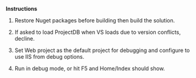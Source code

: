 **Instructions**

1. Restore Nuget packages before building then build the solution.

2. If asked to load ProjectDB when VS loads due to version conflicts, decline.
   
3. Set Web project as the default project for debugging and configure to use IIS from debug options.
   
4. Run in debug mode, or hit F5 and Home/Index should show.


